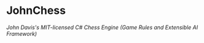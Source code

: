 # JohnChess

*John Davis's MIT-licensed C# Chess Engine (Game Rules and Extensible AI Framework)*




